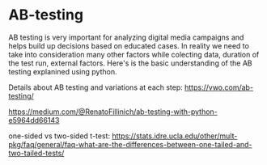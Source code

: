 # AB-testing


AB testing is very important for analyzing digital media campaigns and helps build up decisions based on educated cases. In reality we need to take into consideration many other factors while colecting data, duration of the test run, external factors. Here's is the basic understanding of the AB testing explanined using python.

Details about AB testing and variations at each step:
https://vwo.com/ab-testing/

https://medium.com/@RenatoFillinich/ab-testing-with-python-e5964dd66143

one-sided vs two-sided t-test: https://stats.idre.ucla.edu/other/mult-pkg/faq/general/faq-what-are-the-differences-between-one-tailed-and-two-tailed-tests/

